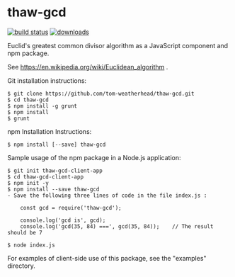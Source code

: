 # thaw-gcd

[![build status](https://secure.travis-ci.org/tom-weatherhead/thaw-gcd.svg)](http://travis-ci.org/tom-weatherhead/thaw-gcd)  [![downloads](https://img.shields.io/npm/dt/thaw-gcd.svg)](https://www.npmjs.com/package/thaw-gcd)

Euclid's greatest common divisor algorithm as a JavaScript component and npm package.

See https://en.wikipedia.org/wiki/Euclidean_algorithm .

Git installation instructions:

	$ git clone https://github.com/tom-weatherhead/thaw-gcd.git
	$ cd thaw-gcd
	$ npm install -g grunt
	$ npm install
	$ grunt

npm Installation Instructions:

	$ npm install [--save] thaw-gcd

Sample usage of the npm package in a Node.js application:

	$ git init thaw-gcd-client-app
	$ cd thaw-gcd-client-app
	$ npm init -y
	$ npm install --save thaw-gcd
	- Save the following three lines of code in the file index.js :
	
		const gcd = require('thaw-gcd');

		console.log('gcd is', gcd);
		console.log('gcd(35, 84) ===', gcd(35, 84));	// The result should be 7

	$ node index.js

For examples of client-side use of this package, see the "examples" directory.
